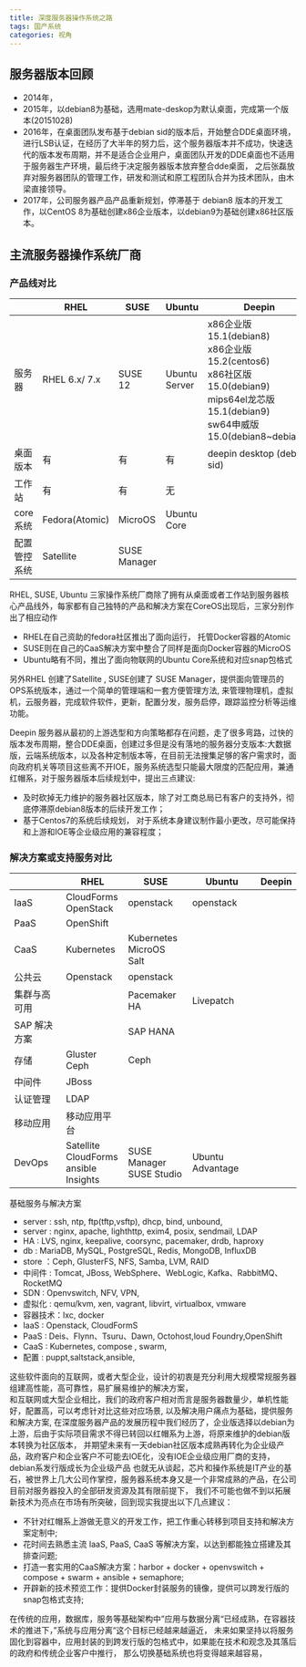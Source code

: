 ```yaml
---
title: 深度服务器操作系统之路
tags: 国产系统
categories: 视角
---
```


## 服务器版本回顾

* 2014年，
* 2015年，以debian8为基础，选用mate-deskop为默认桌面，完成第一个版本(20151028)
* 2016年，在桌面团队发布基于debian sid的版本后，开始整合DDE桌面环境，进行LSB认证，在经历了大半年的努力后，这个服务器版本并不成功，快速迭代的版本发布周期，并不是适合企业用户，桌面团队开发的DDE桌面也不适用于服务器生产环境，最后终于决定服务器版本放弃整合dde桌面， 之后张磊放弃对服务器团队的管理工作，研发和测试和原工程团队合并为技术团队，由木梁直接领导。
* 2017年，公司服务器产品产品重新规划，停滞基于 debian8 版本的开发工作，以CentOS 8为基础创建x86企业版本，以debian9为基础创建x86社区版本。

## 主流服务器操作系统厂商

### 产品线对比

|               |   RHEL                         |     SUSE      |   Ubuntu         |    Deepin                                                                                                                                            |
|---------------|--------------------------------|---------------|------------------|------------------------------------------------------------------------------------------------------------------------------------------------------|            
|  服务器       |  RHEL 6.x/ 7.x                 |   SUSE 12     |   Ubuntu Server  |  x86企业版15.1(debian8)<br> x86企业版15.2(centos6)<br> x86社区版15.0(debian9) <br> mips64el龙芯版15.1(debian9) <br> sw64申威版 15.0(debian8~debian9) |
|  桌面版本     |    有                          |      有       |       有         |  deepin desktop (debian sid)                                                                                                                         |
|  工作站       |    有                          |      有       |       无         |                                                                                                                                                      |
|  core系统     |    Fedora(Atomic)              |    MicroOS    |   Ubuntu Core    |                                                                                                                                                      |
|  配置管控系统 |    Satellite                   |  SUSE Manager |                  |                                                                                                                                                      |

RHEL, SUSE, Ubuntu 三家操作系统厂商除了拥有从桌面或者工作站到服务器核心产品线外，每家都有自己独特的产品和解决方案在CoreOS出现后，三家分别作出了相应动作

* RHEL在自己资助的fedora社区推出了面向运行， 托管Docker容器的Atomic
* SUSE则在自己的CaaS解决方案中整合了同样是面向Docker容器的MicroOS
* Ubuntu略有不同，推出了面向物联网的Ubuntu Core系统和对应snap包格式 

另外RHEL 创建了Satellite , SUSE创建了 SUSE Manager，提供面向管理员的OPS系统版本，通过一个简单的管理端和一套方便管理方法, 来管理物理机，虚拟机，云服务器，完成软件软件，更新，配置分发，服务启停，跟踪监控分析等运维功能。

Deepin 服务器从最初的上游选型和方向策略都存在问题，走了很多弯路，过快的版本发布周期，整合DDE桌面，创建过多但是没有落地的服务器分支版本:大数据版，云端系统版本，以及各种定制版本等，在目前无法搜集足够的客户需求时，面向政府机关等项目这些离不开IOE，服务系统选型只能最大限度的匹配应用，兼通红帽系，对于服务器版本后续规划中，提出三点建议:

* 及时砍掉无力维护的服务器社区版本，除了对工商总局已有客户的支持外，彻底停滞原debian8版本的后续开发工作；
* 基于Centos7的系统后续规划， 对于系统本身建议制作最小更改，尽可能保持和上游和IOE等企业级应用的兼容程度；

### 解决方案或支持服务对比

|                 |  RHEL                                                 |       SUSE                                                           |   Ubuntu             |    Deepin    | 
|-----------------|-------------------------------------------------------|----------------------------------------------------------------------|----------------------|--------------|
|    IaaS         |  CloudForms <br> OpenStack                            |    openstack                                                         |   openstack          |              |      
|    PaaS         |  OpenShift                                            |                                                                      |                      |              |
|    CaaS         |  Kubernetes                                           |    Kubernetes<br> MicroOS <br> Salt                                  |                      |              |
|    公共云       |  Openstack                                            |    openstack                                                         |                      |              |
|    集群与高可用 |                                                       |    Pacemaker HA                                                      |   Livepatch          |              | 
|    SAP 解决方案 |                                                       |    SAP HANA                                                          |                      |              | 
|    存储         |  Gluster <br> Ceph                                    |    Ceph                                                              |                      |              |
|    中间件       |  JBoss                                                |                                                                      |                      |              |
|    认证管理     |  LDAP                                                 |                                                                      |                      |              |
|    移动应用     |  移动应用平台                                         |                                                                      |                      |              |
|    DevOps       |  Satellite <br> CloudForms <br> ansible <br> Insights |    SUSE Manager <br> SUSE Studio                                     |   Ubuntu Advantage   |              |

基础服务与解决方案

* server  : ssh, ntp, ftp(tftp,vsftp), dhcp, bind, unbound, 
* server  : nginx, apache, lighthttp, exim4, posix, sendmail, LDAP
* HA      : LVS, nginx, keepalive, coorsync, pacemaker, drdb, haproxy
* db      : MariaDB, MySQL, PostgreSQL, Redis, MongoDB, InfluxDB
* store   ：Ceph, GlusterFS, NFS, Samba, LVM, RAID
* 中间件  : Tomcat, JBoss, WebSphere、WebLogic, Kafka、RabbitMQ、RocketMQ
* SDN     : Openvswitch, NFV, VPN,  
* 虚拟化  : qemu/kvm, xen, vagrant, libvirt, virtualbox, vmware  
* 容器技术：lxc, docker 
* IaaS    : Openstack, CloudFormS
* PaaS    : Deis、Flynn、Tsuru、Dawn, Octohost,loud Foundry,OpenShift
* CaaS    : Kubernetes, compose , swarm,
* 配置    : puppt,saltstack,ansible,


这些软件面向的互联网，或者大型企业，设计的初衷是充分利用大规模常规服务器组建高性能，高可靠性，易扩展易维护的解决方案，\
和互联网或大型企业相比，我们的政府客户相对而言是服务器数量少，单机性能好，配置高，可以考虑针对比这些对应场景, 以及解决用户痛点为基础，提供服务和解决方案,
在深度服务器产品的发展历程中我们经历了，企业版选择以debian为上游，后由于实际项目需求不得已转回以红帽系为上游，将原来维护的debian版本转换为社区版本，
并期望未来有一天debian社区版本成熟再转化为企业级产品，政府客户和企业客户不可能去IOE化，没有IOE企业级应用厂商的支持，debian系发行版成长为企业级产品
也就无从谈起，芯片和操作系统是IT产业的基石，被世界上几大公司作掌控，服务器系统本身又是一个非常成熟的产品，在公司目前对服务器投入的全部研发资源及其有限前提下，
我们不可能也做不到以拓展新技术为亮点在市场有所突破，回到现实我提出以下几点建议：

* 不针对红帽系上游做无意义的开发工作，把工作重心转移到项目支持和解决方案定制中;
* 花时间去熟悉主流 IaaS, PaaS, CaaS 等解决方案，以达到都能独立搭建及其排查问题;  
* 打造一套实用的CaaS解决方案：harbor + docker + openvswitch + compose + swarm + ansible + semaphore;
* 开辟新的技术预览工作：提供Docker封装服务的镜像，提供可以跨发行版的snap包格式支持;

在传统的应用，数据库，服务等基础架构中”应用与数据分离“已经成熟，在容器技术的推进下，”系统与应用分离“这个目标已经越来越逼近，
未来如果坚持以将服务固化到容器中，应用封装的到跨发行版的包格式中，如果能在技术和观念及其落后的政府和传统企业客户中推行，
那么切换基础系统也将变得越来越容易，

